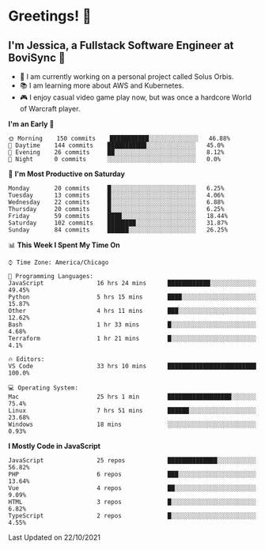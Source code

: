 # Greetings! 🧠

## I'm Jessica, a Fullstack Software Engineer at BoviSync 🐄

- 🌟 I am currently working on a personal project called Solus Orbis.
- 📚 I am learning more about AWS and Kubernetes.
- 🎮 I enjoy casual video game play now, but was once a hardcore World of Warcraft player.

<!--START_SECTION:waka-->
**I'm an Early 🐤** 

```text
🌞 Morning    150 commits    ███████████░░░░░░░░░░░░░░   46.88% 
🌆 Daytime    144 commits    ███████████░░░░░░░░░░░░░░   45.0% 
🌃 Evening    26 commits     ██░░░░░░░░░░░░░░░░░░░░░░░   8.12% 
🌙 Night      0 commits      ░░░░░░░░░░░░░░░░░░░░░░░░░   0.0%

```
📅 **I'm Most Productive on Saturday** 

```text
Monday       20 commits     █░░░░░░░░░░░░░░░░░░░░░░░░   6.25% 
Tuesday      13 commits     █░░░░░░░░░░░░░░░░░░░░░░░░   4.06% 
Wednesday    22 commits     █░░░░░░░░░░░░░░░░░░░░░░░░   6.88% 
Thursday     20 commits     █░░░░░░░░░░░░░░░░░░░░░░░░   6.25% 
Friday       59 commits     ████░░░░░░░░░░░░░░░░░░░░░   18.44% 
Saturday     102 commits    ████████░░░░░░░░░░░░░░░░░   31.87% 
Sunday       84 commits     ██████░░░░░░░░░░░░░░░░░░░   26.25%

```


📊 **This Week I Spent My Time On** 

```text
⌚︎ Time Zone: America/Chicago

💬 Programming Languages: 
JavaScript               16 hrs 24 mins      ████████████░░░░░░░░░░░░░   49.45% 
Python                   5 hrs 15 mins       ████░░░░░░░░░░░░░░░░░░░░░   15.87% 
Other                    4 hrs 11 mins       ███░░░░░░░░░░░░░░░░░░░░░░   12.62% 
Bash                     1 hr 33 mins        █░░░░░░░░░░░░░░░░░░░░░░░░   4.68% 
Terraform                1 hr 21 mins        █░░░░░░░░░░░░░░░░░░░░░░░░   4.1%

🔥 Editors: 
VS Code                  33 hrs 10 mins      █████████████████████████   100.0%

💻 Operating System: 
Mac                      25 hrs 1 min        ██████████████████░░░░░░░   75.4% 
Linux                    7 hrs 51 mins       ██████░░░░░░░░░░░░░░░░░░░   23.68% 
Windows                  18 mins             ░░░░░░░░░░░░░░░░░░░░░░░░░   0.93%

```

**I Mostly Code in JavaScript** 

```text
JavaScript               25 repos            ██████████████░░░░░░░░░░░   56.82% 
PHP                      6 repos             ███░░░░░░░░░░░░░░░░░░░░░░   13.64% 
Vue                      4 repos             ██░░░░░░░░░░░░░░░░░░░░░░░   9.09% 
HTML                     3 repos             █░░░░░░░░░░░░░░░░░░░░░░░░   6.82% 
TypeScript               2 repos             █░░░░░░░░░░░░░░░░░░░░░░░░   4.55%

```



 Last Updated on 22/10/2021
<!--END_SECTION:waka-->

<!--
**jessikuh/jessikuh** is a ✨ _special_ ✨ repository because its `README.md` (this file) appears on your GitHub profile.

Here are some ideas to get you started:

- 🔭 I’m currently working on ...
- 🌱 I’m currently learning ...
- 👯 I’m looking to collaborate on ...
- 🤔 I’m looking for help with ...
- 💬 Ask me about ...
- 📫 How to reach me: ...
- 😄 Pronouns: ...
- ⚡ Fun fact: ...
-->
